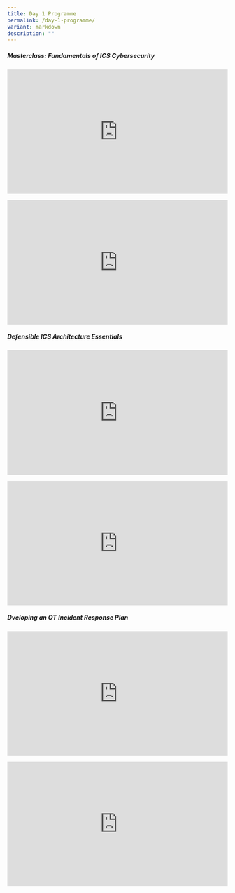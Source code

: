 ```yaml
---
title: Day 1 Programme
permalink: /day-1-programme/
variant: markdown
description: ""
---
```

#####  Masterclass: Fundamentals of ICS Cybersecurity 
<p></p><div class="video-container">
<iframe width="853" height="315" src="https://www.youtube.com/embed/nY4mmqUMwh8?si=H3NFzXxATnpDqOVI" frameborder="0" allow="accelerometer; autoplay; encrypted-media; gyroscope; picture-in-picture" allowfullscreen=""></iframe></div><p></p>

<p></p><div class="video-container">
<iframe width="853" height="315" src="https://www.youtube.com/embed/wiBAZ-zOvrw?si=j__vNSRWnOFs5Uim" frameborder="0" allow="accelerometer; autoplay; encrypted-media; gyroscope; picture-in-picture" allowfullscreen=""></iframe></div><p></p>

#####  Defensible ICS Architecture Essentials 
<p></p><div class="video-container">
<iframe width="853" height="315" src="https://www.youtube.com/embed/zv8mgtdTTIk?si=IakZvT4MNBki4GOP" frameborder="0" allow="accelerometer; autoplay; encrypted-media; gyroscope; picture-in-picture" allowfullscreen=""></iframe></div><p></p>

<p></p><div class="video-container">
<iframe width="853" height="315" src="https://www.youtube.com/embed/97HT3wPlAOQ?si=M7SMWflAY_EIbDWP" frameborder="0" allow="accelerometer; autoplay; encrypted-media; gyroscope; picture-in-picture" allowfullscreen=""></iframe></div><p></p>

#####  Dveloping an OT Incident Response Plan
<p></p><div class="video-container">
<iframe width="853" height="315" src="https://www.youtube.com/embed/eisunGZ4XN8?si=M8m2eRHdxijJsW9O" frameborder="0" allow="accelerometer; autoplay; encrypted-media; gyroscope; picture-in-picture" allowfullscreen=""></iframe></div><p></p>

<p></p><div class="video-container">
<iframe width="853" height="315" src="https://www.youtube.com/embed/3nkeL8e1O2o?si=z9p5Pr4SC_ZDXDC8" frameborder="0" allow="accelerometer; autoplay; encrypted-media; gyroscope; picture-in-picture" allowfullscreen=""></iframe></div><p></p>


<style type="text/css"> 
	    .video-container {
      position: relative;
      padding-bottom: 56.25%; /* 16:9 */
      height: 0;
    }
    .video-container iframe {
      position: absolute;
      top: 0;
      left: 0;
      width: 100%;
      height: 100%;
    }
	</style>
